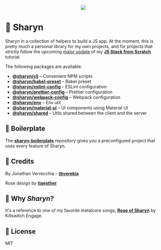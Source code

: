 <p align="center">
  <img src="https://user-images.githubusercontent.com/40995577/42487947-ea40d256-840b-11e8-8acc-50e62a3226b7.png">
</p>

# 🌹 Sharyn

Sharyn in a collection of helpers to build a JS app. At the moment, this is pretty much a personal library for my own projects, and for projects that strictly follow the upcoming [major update](https://github.com/verekia/js-stack-from-scratch/issues/255) of my [**JS Stack from Scratch**](https://github.com/verekia/js-stack-from-scratch) tutorial.

The following packages are available:

- [**@sharyn/cli**](https://github.com/sharynjs/sharyn/blob/master/packages/cli/README.md) – Convenient NPM scripts
- **[@sharyn/babel-preset](https://github.com/sharynjs/sharyn/blob/master/packages/babel-preset/README.md)** – Babel preset
- **[@sharyn/eslint-config](https://github.com/sharynjs/sharyn/blob/master/packages/eslint-config/README.md)** – ESLint configuration
- **[@sharyn/prettier-config](https://github.com/sharynjs/sharyn/blob/master/packages/prettier-config/README.md)** – Prettier configuration
- **[@sharyn/webpack-config](https://github.com/sharynjs/sharyn/blob/master/packages/webpack-config/README.md)** – Webpack configuration
- **[@sharyn/env](https://github.com/sharynjs/sharyn/blob/master/packages/env/README.md)** – Env util
- **[@sharyn/material-ui](https://github.com/sharynjs/sharyn/blob/master/packages/material-ui/README.md)** – UI components using Material UI
- **[@sharyn/shared](https://github.com/sharynjs/sharyn/blob/master/packages/shared/README.md)** – Utils shared between the client and the server

## 🌹 Boilerplate

The **[sharyn-boilerplate](https://github.com/sharynjs/sharyn-boilerplate)** repository gives you a preconfigured project that uses every feature of Sharyn.

## 🌹 Credits

By Jonathan Verrecchia – **[@verekia](https://github.com/verekia)**

Rose design by **[tiaesther](https://pngtree.com/tiaesther_4360?type=1)**

## 🌹 Why _Sharyn_?

It's a reference to one of my favorite metalcore songs, **[Rose of Sharyn](https://www.youtube.com/watch?v=PgMsACFMIq8)** by Killswitch Engage.

## 🌹 License

MIT
